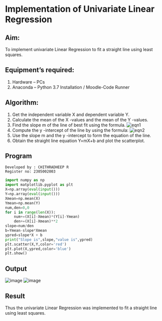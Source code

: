 # Implementation of Univariate Linear Regression
## Aim:
To implement univariate Linear Regression to fit a straight line using least squares.
## Equipment’s required:
1.	Hardware – PCs
2.	Anaconda – Python 3.7 Installation / Moodle-Code Runner
## Algorithm:
1.	Get the independent variable X and dependent variable Y.
2.	Calculate the mean of the X -values and the mean of the Y -values.
3.	Find the slope m of the line of best fit using the formula.
 ![eqn1](./eq1.jpg)
4.	Compute the y -intercept of the line by using the formula:
![eqn2](./eq2.jpg)  
5.	Use the slope m and the y -intercept to form the equation of the line.
6.	Obtain the straight line equation Y=mX+b and plot the scatterplot.
## Program
```
Developed by : CHITHRADHEEP R
Register no: 2305002003
```
```py
import numpy as np 
import matplotlib.pyplot as plt
X=np.array(eval(input()))
Y=np.array(eval(input()))
Xmean=np.mean(X)
Ymean=np.mean(Y)
num,den=0,0
for i in range(len(X)):
    num+=(X[i]-Xmean)*(Y[i]-Ymean)
    den+=(X[i]-Xmean)**2
slope=num/den
b=Ymean-slope*Xmean
ypred=slope*X + b
print("Slope is",slope,"value is",ypred)
plt.scatter(X,Y,color='red')
plt.plot(X,ypred,color='blue')
plt.show()
```
## Output
![image](https://github.com/Chithradheep/Univariate-Linear-Regression/assets/155504933/b4f062b4-34ef-4e4f-880c-7b0fe867ef39)
![image](https://github.com/Chithradheep/Univariate-Linear-Regression/assets/155504933/e2210694-7adb-4411-b014-29be63f6840d)

## Result
Thus the univariate Linear Regression was implemented to fit a straight line using least squares.
